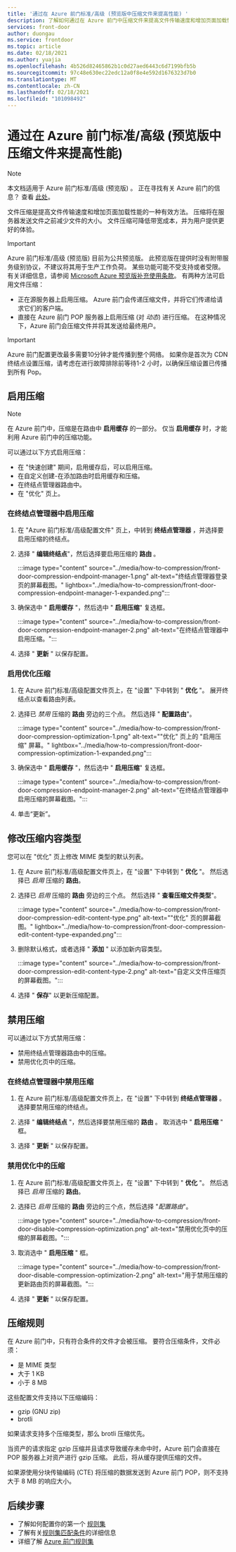```yaml
---
title: '通过在 Azure 前门标准/高级 (预览版中压缩文件来提高性能) '
description: 了解如何通过在 Azure 前门中压缩文件来提高文件传输速度和增加页面加载性能。
services: front-door
author: duongau
ms.service: frontdoor
ms.topic: article
ms.date: 02/18/2021
ms.author: yuajia
ms.openlocfilehash: 4b526d82465862b1c0d27aed6443c6d7199bfb5b
ms.sourcegitcommit: 97c48e630ec22edc12a0f8e4e592d1676323d7b0
ms.translationtype: MT
ms.contentlocale: zh-CN
ms.lasthandoff: 02/18/2021
ms.locfileid: "101098492"
---
```

# <a name="improve-performance-by-compressing-files-in-azure-front-door-standardpremium-preview"></a>通过在 Azure 前门标准/高级 (预览版中压缩文件来提高性能) 

> [!Note]
> 本文档适用于 Azure 前门标准/高级 (预览版) 。 正在寻找有关 Azure 前门的信息？ 查看 [此处](../front-door-overview.md)。

文件压缩是提高文件传输速度和增加页面加载性能的一种有效方法。 压缩将在服务器发送文件之前减少文件的大小。 文件压缩可降低带宽成本，并为用户提供更好的体验。

> [!IMPORTANT]
> Azure 前门标准/高级 (预览版) 目前为公共预览版。
> 此预览版在提供时没有附带服务级别协议，不建议将其用于生产工作负荷。 某些功能可能不受支持或者受限。
> 有关详细信息，请参阅 [Microsoft Azure 预览版补充使用条款](https://azure.microsoft.com/support/legal/preview-supplemental-terms/)。
有两种方法可启用文件压缩：

- 正在源服务器上启用压缩。 Azure 前门会传递压缩文件，并将它们传递给请求它们的客户端。
- 直接在 Azure 前门 POP 服务器上启用压缩 (对 *动态*) 进行压缩。 在这种情况下，Azure 前门会压缩文件并将其发送给最终用户。

> [!IMPORTANT]
> Azure 前门配置更改最多需要10分钟才能传播到整个网络。 如果你是首次为 CDN 终结点设置压缩，请考虑在进行故障排除前等待1-2 小时，以确保压缩设置已传播到所有 Pop。

## <a name="enabling-compression"></a>启用压缩

> [!Note]
> 在 Azure 前门中，压缩是在路由中 **启用缓存** 的一部分。 仅当 **启用缓存** 时，才能利用 Azure 前门中的压缩功能。

可以通过以下方式启用压缩：
* 在 "快速创建" 期间，启用缓存后，可以启用压缩。
* 在自定义创建-在添加路由时启用缓存和压缩。 
* 在终结点管理器路由中。
* 在 "优化" 页上。

### <a name="enable-compression-in-endpoint-manager"></a>在终结点管理器中启用压缩

1. 在 "Azure 前门标准/高级配置文件" 页上，中转到 **终结点管理器** ，并选择要启用压缩的终结点。

1. 选择 " **编辑终结点**"，然后选择要启用压缩的 **路由** 。 

   :::image type="content" source="../media/how-to-compression/front-door-compression-endpoint-manager-1.png" alt-text="终结点管理器登录页的屏幕截图。" lightbox="../media/how-to-compression/front-door-compression-endpoint-manager-1-expanded.png":::   

1. 确保选中 " **启用缓存** "，然后选中 " **启用压缩**" 复选框。

   :::image type="content" source="../media/how-to-compression/front-door-compression-endpoint-manager-2.png" alt-text="在终结点管理器中启用压缩。":::   

1. 选择 " **更新** " 以保存配置。

### <a name="enable-compression-in-optimization"></a>启用优化压缩

1. 在 Azure 前门标准/高级配置文件页上，在 "设置" 下中转到 " **优化** "。 展开终结点以查看路由列表。 

1. 选择已 *禁用* 压缩的 **路由** 旁边的三个点。 然后选择 " **配置路由**"。

   :::image type="content" source="../media/how-to-compression/front-door-compression-optimization-1.png" alt-text="&quot;优化&quot; 页上的 &quot;启用压缩&quot; 屏幕。" lightbox="../media/how-to-compression/front-door-compression-optimization-1-expanded.png"::: 

1. 确保选中 " **启用缓存** "，然后选中 " **启用压缩**" 复选框。

     :::image type="content" source="../media/how-to-compression/front-door-compression-endpoint-manager-2.png" alt-text="在终结点管理器中启用压缩的屏幕截图。"::: 

1. 单击“更新”。

## <a name="modify-compression-content-type"></a>修改压缩内容类型

您可以在 "优化" 页上修改 MIME 类型的默认列表。

1. 在 Azure 前门标准/高级配置文件页上，在 "设置" 下中转到 " **优化** "。 然后选择已 *启用* 压缩的 **路由**。

1. 选择已 *启用* 压缩的 **路由** 旁边的三个点。 然后选择 " **查看压缩文件类型**"。

   :::image type="content" source="../media/how-to-compression/front-door-compression-edit-content-type.png" alt-text="&quot;优化&quot; 页的屏幕截图。" lightbox="../media/how-to-compression/front-door-compression-edit-content-type-expanded.png"::: 

1. 删除默认格式，或者选择 " **添加** " 以添加新内容类型。

   :::image type="content" source="../media/how-to-compression/front-door-compression-edit-content-type-2.png" alt-text="自定义文件压缩页的屏幕截图。"::: 

1. 选择 " **保存**" 以更新压缩配置。

## <a name="disabling-compression"></a>禁用压缩

可以通过以下方式禁用压缩：
* 禁用终结点管理器路由中的压缩。
* 禁用优化页中的压缩。

### <a name="disable-compression-in-endpoint-manager"></a>在终结点管理器中禁用压缩

1. 在 Azure 前门标准/高级配置文件页上，在 "设置" 下中转到 **终结点管理器** 。 选择要禁用压缩的终结点。

1. 选择 " **编辑终结点** "，然后选择要禁用压缩的 **路由** 。 取消选中 " **启用压缩** " 框。

1. 选择 " **更新** " 以保存配置。

### <a name="disable-compression-in-optimizations"></a>禁用优化中的压缩

1. 在 Azure 前门标准/高级配置文件页上，在 "设置" 下中转到 " **优化** "。 然后选择已 *启用* 压缩的 **路由**。

1. 选择已 *启用* 压缩的 **路由** 旁边的三个点，然后选择 "*配置路由*"。

    :::image type="content" source="../media/how-to-compression/front-door-disable-compression-optimization.png" alt-text="禁用优化页中的压缩的屏幕截图。"::: 

1. 取消选中 " **启用压缩** " 框。

    :::image type="content" source="../media/how-to-compression/front-door-disable-compression-optimization-2.png" alt-text="用于禁用压缩的更新路由页的屏幕截图。"::: 

1. 选择 " **更新** " 以保存配置。

## <a name="compression-rules"></a>压缩规则

在 Azure 前门中，只有符合条件的文件才会被压缩。 要符合压缩条件，文件必须：
* 是 MIME 类型 
* 大于 1 KB
* 小于 8 MB

这些配置文件支持以下压缩编码：
* gzip (GNU zip)
* brotli 

如果请求支持多个压缩类型，那么 brotli 压缩优先。

当资产的请求指定 gzip 压缩并且请求导致缓存未命中时，Azure 前门会直接在 POP 服务器上对资产进行 gzip 压缩。 此后，将从缓存提供压缩的文件。

如果源使用分块传输编码 (CTE) 将压缩的数据发送到 Azure 前门 POP，则不支持大于 8 MB 的响应大小。 

## <a name="next-steps"></a>后续步骤

- 了解如何配置你的第一个 [规则集](how-to-configure-rule-set.md)
- 了解有关[规则集匹配条件](concept-rule-set-match-conditions.md)的详细信息
- 详细了解 [Azure 前门规则集](concept-rule-set.md)
